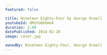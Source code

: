 ```yaml
---
featured: false

title: Nineteen Eighty-Four by George Orwell
youtubeId: dM1FG06kHe4
duration: 2:49
datePublished: 2014-02-28
image: cover.jpg

ownedBy: Nineteen Eighty-Four, George Orwell
---
```

